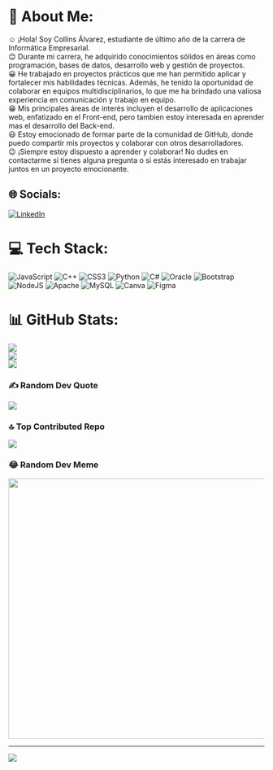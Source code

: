 # 💫 About Me:
:relaxed: ¡Hola! Soy Collins Álvarez,  estudiante de último año de la carrera de Informática Empresarial. 
<br>:relieved: Durante mi carrera, he adquirido conocimientos sólidos en áreas como programación, bases de datos, desarrollo web y gestión de proyectos. 
<br>:grinning: He trabajado en proyectos prácticos que me han permitido aplicar y fortalecer mis habilidades técnicas. Además, he tenido la oportunidad de colaborar en equipos multidisciplinarios, lo que me ha brindado una valiosa experiencia en comunicación y trabajo en equipo.
<br>:grin: Mis principales áreas de interés incluyen el desarrollo de aplicaciones web, enfatizado en el Front-end, pero tambien estoy interesada en aprender mas el desarrollo del Back-end.
<br>:smiley: Estoy emocionado de formar parte de la comunidad de GitHub, donde puedo compartir mis proyectos y colaborar con otros desarrolladores.
<br>:wink: ¡Siempre estoy dispuesto a aprender y colaborar! No dudes en contactarme si tienes alguna pregunta o si estás interesado en trabajar juntos en un proyecto emocionante.<br>


## 🌐 Socials:
[![LinkedIn](https://img.shields.io/badge/LinkedIn-%230077B5.svg?logo=linkedin&logoColor=white)](https://linkedin.com/in/KCollinsAlvarez) 

# 💻 Tech Stack:
![JavaScript](https://img.shields.io/badge/javascript-%23323330.svg?style=for-the-badge&logo=javascript&logoColor=%23F7DF1E) ![C++](https://img.shields.io/badge/c++-%2300599C.svg?style=for-the-badge&logo=c%2B%2B&logoColor=white) ![CSS3](https://img.shields.io/badge/css3-%231572B6.svg?style=for-the-badge&logo=css3&logoColor=white) ![Python](https://img.shields.io/badge/python-3670A0?style=for-the-badge&logo=python&logoColor=ffdd54) ![C#](https://img.shields.io/badge/c%23-%23239120.svg?style=for-the-badge&logo=c-sharp&logoColor=white) ![Oracle](https://img.shields.io/badge/Oracle-F80000?style=for-the-badge&logo=oracle&logoColor=white) ![Bootstrap](https://img.shields.io/badge/bootstrap-%23563D7C.svg?style=for-the-badge&logo=bootstrap&logoColor=white) ![NodeJS](https://img.shields.io/badge/node.js-6DA55F?style=for-the-badge&logo=node.js&logoColor=white) ![Apache](https://img.shields.io/badge/apache-%23D42029.svg?style=for-the-badge&logo=apache&logoColor=white) ![MySQL](https://img.shields.io/badge/mysql-%2300f.svg?style=for-the-badge&logo=mysql&logoColor=white) ![Canva](https://img.shields.io/badge/Canva-%2300C4CC.svg?style=for-the-badge&logo=Canva&logoColor=white) 	![Figma](https://img.shields.io/badge/figma-%23F24E1E.svg?style=for-the-badge&logo=figma&logoColor=white)
# 📊 GitHub Stats:
![](https://github-readme-stats.vercel.app/api?username=KCollinsAlvarez&theme=dark&hide_border=false&include_all_commits=true&count_private=false)<br/>
![](https://github-readme-streak-stats.herokuapp.com/?user=KCollinsAlvarez&theme=dark&hide_border=false)<br/>
![](https://github-readme-stats.vercel.app/api/top-langs/?username=KCollinsAlvarez&theme=dark&hide_border=false&include_all_commits=true&count_private=false&layout=compact)

### ✍️ Random Dev Quote
![](https://quotes-github-readme.vercel.app/api?type=horizontal&theme=dark)

### 🔝 Top Contributed Repo
![](https://github-contributor-stats.vercel.app/api?username=KCollinsAlvarez&limit=5&theme=onedark&combine_all_yearly_contributions=true)

### 😂 Random Dev Meme
<img src="https://rm.up.railway.app/" width="512px"/>

---
[![](https://visitcount.itsvg.in/api?id=KCollinsAlvarez&icon=0&color=0)](https://visitcount.itsvg.in)

<!-- Proudly created with GPRM ( https://gprm.itsvg.in ) -->
